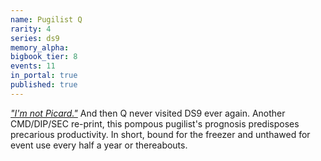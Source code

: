 ```yaml
---
name: Pugilist Q
rarity: 4
series: ds9
memory_alpha:
bigbook_tier: 8
events: 11
in_portal: true
published: true
---
```


[_"I'm not Picard."_](https://www.youtube.com/watch?v=Etc8qdqiR5k) And then Q never visited DS9 ever again. Another CMD/DIP/SEC re-print, this pompous pugilist's prognosis predisposes precarious productivity. In short, bound for the freezer and unthawed for event use every half a year or thereabouts.
